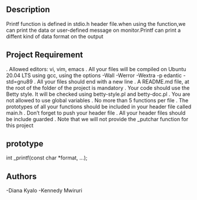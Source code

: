 ## Description
Printf function is defined in stdio.h header file.when using the function,we can print the data or user-defined message on monitor.Printf can print a diffent kind of data format on the output 

## Project Requirement

. Allowed editors: vi, vim, emacs
. All your files will be compiled on Ubuntu 20.04 LTS using gcc, using the options -Wall -Werror -Wextra -p  edantic -std=gnu89
. All your files should end with a new line
. A README.md file, at the root of the folder of the project is mandatory
. Your code should use the Betty style. It will be checked using betty-style.pl and betty-doc.pl
. You are not allowed to use global variables
. No more than 5 functions per file
. The prototypes of all your functions should be included in your header file called main.h
. Don’t forget to push your header file
. All your header files should be include guarded
. Note that we will not provide the _putchar function for this project

## prototype

int _printf(const char *format, ...);

## Authors

-Diana Kyalo
-Kennedy Mwiruri 
